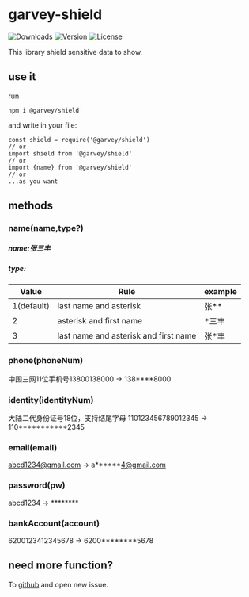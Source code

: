 # garvey-shield
<p>
  <a href="https://www.npmjs.com/package/@garvey/shield"><img src="https://img.shields.io/npm/dm/@garvey/shield.svg" alt="Downloads"></a>
  <a href="https://www.npmjs.com/package/@garvey/shield"><img src="https://img.shields.io/npm/v/@garvey/shield.svg" alt="Version"></a>
  <a href="https://www.npmjs.com/package/@garvey/shield"><img src="https://img.shields.io/npm/l/@garvey/shield.svg" alt="License"></a>
  </p>

This library shield sensitive data to show.
## use it
run

```
npm i @garvey/shield
```
and write in your file:

```
const shield = require('@garvey/shield')
// or
import shield from '@garvey/shield'
// or
import {name} from '@garvey/shield'
// or 
...as you want
```
## methods

### name(name,type?)
##### name:张三丰
##### type:
|Value|Rule|example|
| --- | ---| --- |
|1(default)|last name and asterisk| 张** |
|2|asterisk and first name| *三丰 |
|3|last name and asterisk and first name| 张*丰 |

### phone(phoneNum)
中国三网11位手机号13800138000 → 138****8000
### identity(identityNum)
大陆二代身份证号18位，支持结尾字母
110123456789012345 → 110***********2345
### email(email)
abcd1234@gmail.com → a******4@gmail.com
### password(pw)
abcd1234 → ********
### bankAccount(account)
6200123412345678 → 6200********5678

## need more function?
To [github](https://github.com/GarveySun/shield) and open new issue.

